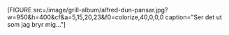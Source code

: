 [FIGURE src=/image/grill-album/alfred-dun-pansar.jpg?w=950&h=400&cf&a=5,15,20,23&f0=colorize,40,0,0,0 caption="Ser det ut som jag bryr mig..."]

